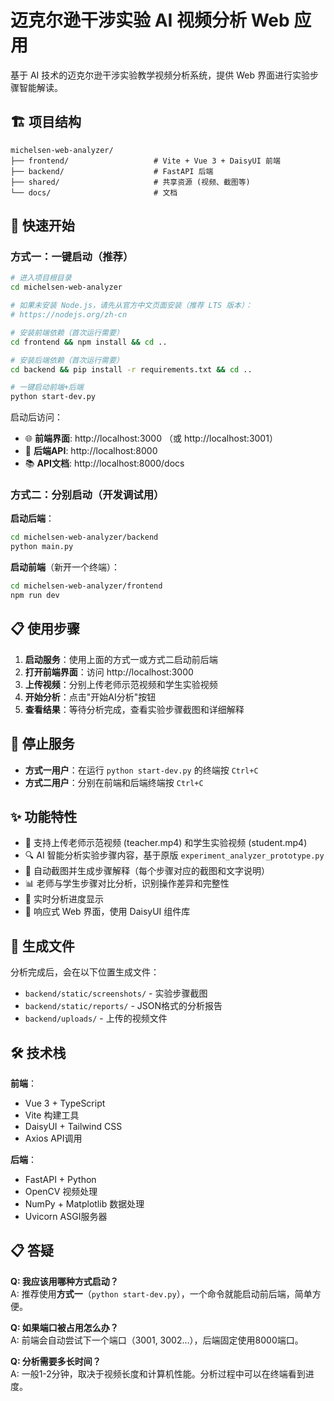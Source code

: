 # 迈克尔逊干涉实验 AI 视频分析 Web 应用

基于 AI 技术的迈克尔逊干涉实验教学视频分析系统，提供 Web 界面进行实验步骤智能解读。

## 🏗️ 项目结构

```
michelsen-web-analyzer/
├── frontend/                   # Vite + Vue 3 + DaisyUI 前端
├── backend/                    # FastAPI 后端
├── shared/                     # 共享资源 (视频、截图等)
└── docs/                       # 文档
```

## 🚀 快速开始

### 方式一：一键启动（推荐）
```bash
# 进入项目根目录
cd michelsen-web-analyzer

# 如果未安装 Node.js，请先从官方中文页面安装（推荐 LTS 版本）：
# https://nodejs.org/zh-cn

# 安装前端依赖（首次运行需要）
cd frontend && npm install && cd ..

# 安装后端依赖（首次运行需要）
cd backend && pip install -r requirements.txt && cd ..

# 一键启动前端+后端
python start-dev.py
```

启动后访问：
- 🌐 **前端界面**: http://localhost:3000 （或 http://localhost:3001）
- 🔧 **后端API**: http://localhost:8000  
- 📚 **API文档**: http://localhost:8000/docs

### 方式二：分别启动（开发调试用）

**启动后端**：
```bash
cd michelsen-web-analyzer/backend
python main.py
```

**启动前端**（新开一个终端）：
```bash
cd michelsen-web-analyzer/frontend  
npm run dev
```

## 📋 使用步骤

1. **启动服务**：使用上面的方式一或方式二启动前后端
2. **打开前端界面**：访问 http://localhost:3000
3. **上传视频**：分别上传老师示范视频和学生实验视频
4. **开始分析**：点击"开始AI分析"按钮
5. **查看结果**：等待分析完成，查看实验步骤截图和详细解释

## 🛑 停止服务

- **方式一用户**：在运行 `python start-dev.py` 的终端按 `Ctrl+C`
- **方式二用户**：分别在前端和后端终端按 `Ctrl+C`

## ✨ 功能特性

- 🎥 支持上传老师示范视频 (teacher.mp4) 和学生实验视频 (student.mp4)
- 🔍 AI 智能分析实验步骤内容，基于原版 `experiment_analyzer_prototype.py`
- 📸 自动截图并生成步骤解释（每个步骤对应的截图和文字说明）
- 📊 老师与学生步骤对比分析，识别操作差异和完整性
- 🎯 实时分析进度显示
- 📱 响应式 Web 界面，使用 DaisyUI 组件库

## 📁 生成文件

分析完成后，会在以下位置生成文件：
- `backend/static/screenshots/` - 实验步骤截图
- `backend/static/reports/` - JSON格式的分析报告
- `backend/uploads/` - 上传的视频文件

## 🛠️ 技术栈

**前端**：
- Vue 3 + TypeScript
- Vite 构建工具
- DaisyUI + Tailwind CSS
- Axios API调用

**后端**：
- FastAPI + Python
- OpenCV 视频处理
- NumPy + Matplotlib 数据处理
- Uvicorn ASGI服务器

## 📋 答疑

**Q: 我应该用哪种方式启动？**  
A: 推荐使用**方式一**（`python start-dev.py`），一个命令就能启动前后端，简单方便。

**Q: 如果端口被占用怎么办？**  
A: 前端会自动尝试下一个端口（3001, 3002...），后端固定使用8000端口。

**Q: 分析需要多长时间？**  
A: 一般1-2分钟，取决于视频长度和计算机性能。分析过程中可以在终端看到进度。